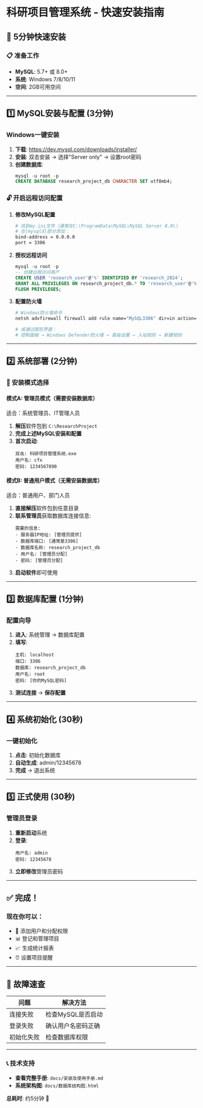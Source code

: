 # 科研项目管理系统 - 快速安装指南

## 🚀 5分钟快速安装

### 📋 准备工作
- **MySQL**: 5.7+ 或 8.0+
- **系统**: Windows 7/8/10/11
- **空间**: 2GB可用空间

---

## 1️⃣ MySQL安装与配置 (3分钟)

### Windows一键安装
1. **下载**: https://dev.mysql.com/downloads/installer/
2. **安装**: 双击安装 → 选择"Server only" → 设置root密码
3. **创建数据库**:
   ```sql
   mysql -u root -p
   CREATE DATABASE research_project_db CHARACTER SET utf8mb4;
   ```

### 🔓 开启远程访问配置
1. **修改MySQL配置**
   ```bash
   # 找到my.ini文件（通常在C:\ProgramData\MySQL\MySQL Server 8.0\）
   # 在[mysqld]部分添加：
   bind-address = 0.0.0.0
   port = 3306
   ```

2. **授权远程访问**
   ```sql
   mysql -u root -p
   -- 创建远程访问用户
   CREATE USER 'research_user'@'%' IDENTIFIED BY 'research_2024';
   GRANT ALL PRIVILEGES ON research_project_db.* TO 'research_user'@'%';
   FLUSH PRIVILEGES;
   ```

3. **配置防火墙**
   ```bash
   # Windows防火墙命令
   netsh advfirewall firewall add rule name="MySQL3306" dir=in action=allow protocol=TCP localport=3306
   
   # 或通过图形界面：
   # 控制面板 → Windows Defender防火墙 → 高级设置 → 入站规则 → 新建规则
   ```

---

## 2️⃣ 系统部署 (2分钟)

### 🔧 安装模式选择

#### 模式A: 管理员模式（需要安装数据库）
适合：系统管理员、IT管理人员
1. **解压**软件包到 `C:\ResearchProject`
2. **完成上述MySQL安装和配置**
3. **首次启动**:
   ```
   双击: 科研项目管理系统.exe
   用户名: cfx
   密码: 1234567890
   ```

#### 模式B: 普通用户模式（无需安装数据库）
适合：普通用户、部门人员
1. **直接解压**软件包到任意目录
2. **联系管理员**获取数据库连接信息:
   ```
   需要的信息:
   - 服务器IP地址: [管理员提供]
   - 数据库端口: [通常是3306]
   - 数据库名称: research_project_db
   - 用户名: [管理员分配]
   - 密码: [管理员分配]
   ```
3. **启动软件**即可使用

---

## 3️⃣ 数据库配置 (1分钟)

### 配置向导
1. **进入**: 系统管理 → 数据库配置
2. **填写**:
   ```
   主机: localhost
   端口: 3306
   数据库: research_project_db
   用户名: root
   密码: [你的MySQL密码]
   ```
3. **测试连接** → **保存配置**

---

## 4️⃣ 系统初始化 (30秒)

### 一键初始化
1. **点击**: 初始化数据库
2. **自动生成**: admin/12345678
3. **完成** → 退出系统

---

## 5️⃣ 正式使用 (30秒)

### 管理员登录
1. **重新启动**系统
2. **登录**:
   ```
   用户名: admin
   密码: 12345678
   ```
3. **立即修改**管理员密码

---

## ✅ 完成！

### 现在你可以：
- 📝 添加用户和分配权限
- 📊 登记和管理项目
- 📈 生成统计报表
- ⏰ 设置项目提醒

---

## 🔧 故障速查

| 问题 | 解决方法 |
|------|----------|
| 连接失败 | 检查MySQL是否启动 |
| 登录失败 | 确认用户名密码正确 |
| 初始化失败 | 检查数据库权限 |

---

### 📞 技术支持
- **查看完整手册**: `docs/安装及使用手册.md`
- **系统架构图**: `docs/数据库结构图.html`

**总耗时**: 约5分钟 🎉
